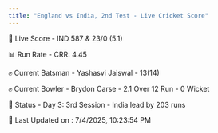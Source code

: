 ```yaml
---
title: "England vs India, 2nd Test - Live Cricket Score"
---
```


🔴 Live Score - IND 587 & 23/0 (5.1)  

📊 Run Rate - CRR: 4.45  

✊ Current Batsman - Yashasvi Jaiswal - 13(14)  

✊ Current Bowler - Brydon Carse - 2.1 Over 12 Run - 0 Wicket  

📑 Status - Day 3: 3rd Session - India lead by 203 runs

📝 Last Updated on : 7/4/2025, 10:23:54 PM  

